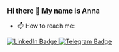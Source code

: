 ### Hi there 👋 My name is Anna

- 📫 How to reach me:
<div id="badges">
  <a href="https://www.linkedin.com/mwlite/in/anna-gordina-9009b1235">
    <img src="https://img.shields.io/badge/LinkedIn-blue?style=for-the-badge&logo=linkedin&logoColor=white" alt="LinkedIn Badge"/>
  </a>
  <a href="https://t.me/gord_anna">
    <img src="https://img.shields.io/badge/Telegram-33A8E3?style=for-the-badge&logo=telegram&logoColor=white" alt="Telegram Badge"/>
  </a>
</div>


<!--
**Gord-Ann/Gord-Ann** is a ✨ _special_ ✨ repository because its `README.md` (this file) appears on your GitHub profile.

Here are some ideas to get you started:

- 🔭 I’m currently working on ...
- 🌱 I’m currently learning ...
- 👯 I’m looking to collaborate on ...
- 🤔 I’m looking for help with ...
- 💬 Ask me about ...
- 📫 How to reach me: ...
- 😄 Pronouns: ...
- ⚡ Fun fact: ...
-->
